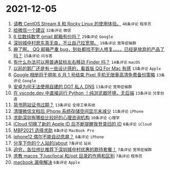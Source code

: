 # 2021-12-05

1. [请教 CentOS Stream 8 和 Rocky Linux 的使用体验。](https://www.v2ex.com/t/820132) `48条评论` `程序员`
1. [给微信一个建议](https://www.v2ex.com/t/820114) `32条评论` `微信`
1. [6 位数纯数字 gmail 邮箱有价吗？](https://www.v2ex.com/t/820134) `29条评论` `Google`
1. [深圳城中村房东真无良，不让自己拉宽带。](https://www.v2ex.com/t/820158) `19条评论` `宽带症候群`
1. [麻了啊， QQ 邮箱严重 bug，到处都找不到人修复。。。。已经是放弃的产品了吗？](https://www.v2ex.com/t/820152) `15条评论` `问与答`
1. [有什么办法可以用普通鼠标左右移动 Finder 吗？](https://www.v2ex.com/t/820110) `14条评论` `macOS`
1. [以前的鹅厂还是有一些设计感的，看首版 QQ For Mac 有感](https://www.v2ex.com/t/820143) `13条评论` `Apple`
1. [Google 相册将于明年 6 月 1 号结束 Pixel 手机无限量高清免费备份策略](https://www.v2ex.com/t/820128) `13条评论` `Google`
1. [安卓为何无法使用自建的 DOT 私人 DNS](https://www.v2ex.com/t/820127) `13条评论` `宽带症候群`
1. [在 vscode.dev 中直接运行 Python ！纯浏览器环境，无后端](https://www.v2ex.com/t/820111) `13条评论` `分享创造`
1. [简书网站证书过期？](https://www.v2ex.com/t/820107) `13条评论` `全球工单系统`
1. [清理微信文档后 iPhone 系统存储空间显示未减少](https://www.v2ex.com/t/820142) `11条评论` `iPhone`
1. [求助深圳有哪些比较好的心理咨询机构](https://www.v2ex.com/t/820135) `10条评论` `心理学`
1. [iCloud 切换了新的 Apple ID 后不断提醒我登录旧的 ID](https://www.v2ex.com/t/820164) `8条评论` `iCloud`
1. [MBP2021 选择求助](https://www.v2ex.com/t/820130) `8条评论` `MacBook Pro`
1. [iphone12 偶尔不能自动息屏？](https://www.v2ex.com/t/820112) `8条评论` `iPhone`
1. [分享下你的个人站的/about](https://www.v2ex.com/t/820154) `7条评论` `站长`
1. [迫穷，各位帅比推荐下深圳城中村优惠的款待套餐！](https://www.v2ex.com/t/820126) `7条评论` `宽带症候群`
1. [求教 macos 下/usr/local 和/opt 目录的作用和区别](https://www.v2ex.com/t/820118) `7条评论` `程序员`
1. [macbook 漏电解决](https://www.v2ex.com/t/820172) `6条评论` `Apple`

